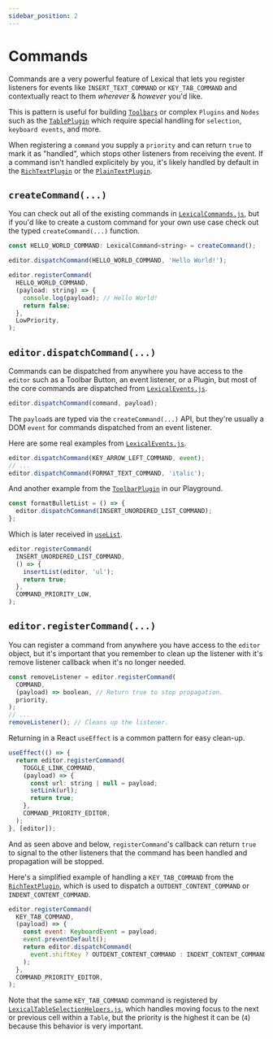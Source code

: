 ```yaml
---
sidebar_position: 2
---
```


# Commands

Commands are a very powerful feature of Lexical that lets you register listeners for events like `INSERT_TEXT_COMMAND` or `KEY_TAB_COMMAND` and contextually react to them _wherever_ & _however_ you'd like.

This is pattern is useful for building [`Toolbars`](https://github.com/facebook/lexical/blob/main/packages/lexical-playground/src/plugins/ToolbarPlugin.jsx) or complex `Plugins` and `Nodes` such as the [`TablePlugin`](https://github.com/facebook/lexical/tree/main/packages/lexical-table) which require special handling for `selection`, `keyboard events`, and more.

When registering a `command` you supply a `priority` and can return `true` to mark it as "handled", which stops other listeners from receiving the event. If a command isn't handled explicitely by you, it's likely handled by default in the [`RichTextPlugin`](https://github.com/facebook/lexical/blob/main/packages/lexical-rich-text/src/index.js) or the [`PlainTextPlugin`](https://github.com/facebook/lexical/blob/main/packages/lexical-plain-text/src/index.js).

## `createCommand(...)`

You can check out all of the existing commands in [`LexicalCommands.js`](https://github.com/facebook/lexical/blob/main/packages/lexical/src/LexicalCommands.js), but if you'd like to create a custom command for your own use case check out the typed `createCommand(...)` function.

```js
const HELLO_WORLD_COMMAND: LexicalCommand<string> = createCommand();

editor.dispatchCommand(HELLO_WORLD_COMMAND, 'Hello World!');

editor.registerCommand(
  HELLO_WORLD_COMMAND,
  (payload: string) => {
    console.log(payload); // Hello World!
    return false;
  },
  LowPriority,
);
```

## `editor.dispatchCommand(...)`

Commands can be dispatched from anywhere you have access to the `editor` such as a Toolbar Button, an event listener, or a Plugin, but most of the core commands are dispatched from [`LexicalEvents.js`](https://github.com/facebook/lexical/blob/main/packages/lexical/src/LexicalEvents.js).

```js
editor.dispatchCommand(command, payload);
```

The `payload`s are typed via the `createCommand(...)` API, but they're usually a DOM `event` for commands dispatched from an event listener.

Here are some real examples from [`LexicalEvents.js`](https://github.com/facebook/lexical/blob/main/packages/lexical/src/LexicalEvents.js).

```js
editor.dispatchCommand(KEY_ARROW_LEFT_COMMAND, event);
// ...
editor.dispatchCommand(FORMAT_TEXT_COMMAND, 'italic');
```

And another example from the [`ToolbarPlugin`](https://github.com/facebook/lexical/blob/main/packages/lexical-playground/src/plugins/ToolbarPlugin.jsx) in our Playground.

```js
const formatBulletList = () => {
  editor.dispatchCommand(INSERT_UNORDERED_LIST_COMMAND);
};
```

Which is later received in [`useList`](https://github.com/facebook/lexical/blob/1f62ace08e15d55515f3750840133efecd6d7d01/packages/lexical-react/src/shared/useList.js#L65).

```js
editor.registerCommand(
  INSERT_UNORDERED_LIST_COMMAND,
  () => {
    insertList(editor, 'ul');
    return true;
  },
  COMMAND_PRIORITY_LOW,
);
```

## `editor.registerCommand(...)`

You can register a command from anywhere you have access to the `editor` object, but it's important that you remember to clean up the listener with it's remove listener callback when it's no longer needed.

```js
const removeListener = editor.registerCommand(
  COMMAND,
  (payload) => boolean, // Return true to stop propagation.
  priority,
);
// ...
removeListener(); // Cleans up the listener.
```

Returning in a React `useEffect` is a common pattern for easy clean-up.

```jsx
useEffect(() => {
  return editor.registerCommand(
    TOGGLE_LINK_COMMAND,
    (payload) => {
      const url: string | null = payload;
      setLink(url);
      return true;
    },
    COMMAND_PRIORITY_EDITOR,
  );
}, [editor]);
```

And as seen above and below, `registerCommand`'s callback can return `true` to signal to the other listeners that the command has been handled and propagation will be stopped.

Here's a simplified example of handling a `KEY_TAB_COMMAND` from the [`RichTextPlugin`](https://github.com/facebook/lexical/blob/76b28f4e2b70f1194cc8148dcc30c9f9ec61f811/packages/lexical-rich-text/src/index.js#L625), which is used to dispatch a `OUTDENT_CONTENT_COMMAND` or `INDENT_CONTENT_COMMAND`.

```js
editor.registerCommand(
  KEY_TAB_COMMAND,
  (payload) => {
    const event: KeyboardEvent = payload;
    event.preventDefault();
    return editor.dispatchCommand(
      event.shiftKey ? OUTDENT_CONTENT_COMMAND : INDENT_CONTENT_COMMAND,
    );
  },
  COMMAND_PRIORITY_EDITOR,
);
```

Note that the same `KEY_TAB_COMMAND` command is registered by [`LexicalTableSelectionHelpers.js`](https://github.com/facebook/lexical/blob/1f62ace08e15d55515f3750840133efecd6d7d01/packages/lexical-table/src/LexicalTableSelectionHelpers.js#L733), which handles moving focus to the next or previous cell within a `Table`, but the priority is the highest it can be (`4`) because this behavior is very important.

